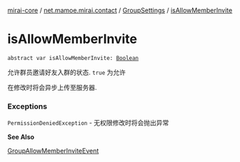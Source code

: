 [mirai-core](../../index.md) / [net.mamoe.mirai.contact](../index.md) / [GroupSettings](index.md) / [isAllowMemberInvite](./is-allow-member-invite.md)

# isAllowMemberInvite

`abstract var isAllowMemberInvite: `[`Boolean`](https://kotlinlang.org/api/latest/jvm/stdlib/kotlin/-boolean/index.html)

允许群员邀请好友入群的状态. `true` 为允许

在修改时将会异步上传至服务器.

### Exceptions

`PermissionDeniedException` - 无权限修改时将会抛出异常

**See Also**

[GroupAllowMemberInviteEvent](../../net.mamoe.mirai.event.events/-group-allow-member-invite-event/index.md)

